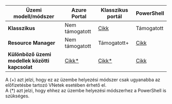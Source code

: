 | **Üzemi modell/módszer** | **Azure Portal** | **Klasszikus portál** | **PowerShell** |
| --- | --- | --- | --- |
| **Klasszikus** |Nem támogatott |[Cikk](../articles/vpn-gateway/virtual-networks-configure-vnet-to-vnet-connection.md) |Támogatott |
| **Resource Manager** |Nem támogatott |Támogatott+ |[Cikk](../articles/vpn-gateway/vpn-gateway-vnet-vnet-rm-ps.md) |
| **Különböző üzemi modellek közötti kapcsolat** |[Cikk*](../articles/vpn-gateway/vpn-gateway-connect-different-deployment-models-portal.md) |[Cikk*](../articles/vpn-gateway/vpn-gateway-connect-different-deployment-models-portal.md) |[Cikk](../articles/vpn-gateway/vpn-gateway-connect-different-deployment-models-powershell.md) |

A (+) azt jelzi, hogy ez az üzembe helyezési módszer csak ugyanabba az előfizetésbe tartozó VNetek esetében érhető el.<br>
A (*) azt jelzi, hogy ehhez az üzembe helyezési módszerhez a PowerShell is szükséges.

<!--HONumber=Oct16_HO1-->


